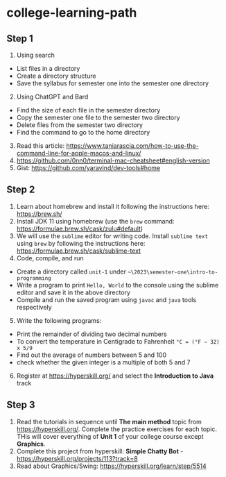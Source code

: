 # college-learning-path

## Step 1

1. Using search
  - List files in a directory
  - Create a directory structure
  - Save the syllabus for semester one into the semester one directory
2. Using ChatGPT and Bard
  - Find the size of each file in the semester directory
  - Copy the semester one file to the semester two directory
  - Delete files from the semester two directory
  - Find the command to go to the home directory
3. Read this article: https://www.taniarascia.com/how-to-use-the-command-line-for-apple-macos-and-linux/
4. https://github.com/0nn0/terminal-mac-cheatsheet#english-version
5. Gist: https://github.com/yaravind/dev-tools#home

## Step 2

1. Learn about homebrew and install it following the instructions here: https://brew.sh/
2. Install JDK 11 using homebrew (use the `brew` command: https://formulae.brew.sh/cask/zulu#default)
3. We will use the `sublime` editor for writing code. Install `sublime text` using `brew` by following the instructions here: https://formulae.brew.sh/cask/sublime-text
4. Code, compile, and run
  - Create a directory called `unit-1` under `~\2023\semester-one\intro-to-programming`
  - Write a program to print `Hello, World` to the console using the sublime editor and save it in the above directory
  - Compile and run the saved program using `javac` and `java` tools respectively
5. Write the following programs:
  - Print the remainder of dividing two decimal numbers
  - To convert the temperature in Centigrade to Fahrenheit `°C = (°F − 32) x 5/9`
  - Find out the average of numbers between 5 and 100
  - check whether the given integer is a multiple of both 5 and 7
6. Register at https://hyperskill.org/ and select the **Introduction to Java** track

## Step 3

1. Read the tutorials in sequence until **The main method** topic from https://hyperskill.org/. Complete the practice exercises for each topic. THis will cover everything of **Unit 1** of your college course except **Graphics**.
2. Complete this project from hyperskill: **Simple Chatty Bot** - https://hyperskill.org/projects/113?track=8
3. Read about Graphics/Swing: https://hyperskill.org/learn/step/5514
